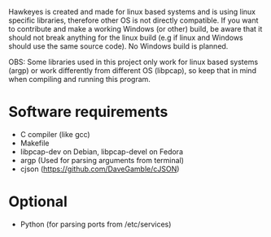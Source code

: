 Hawkeyes is created and made for linux based systems and is using linux specific libraries,
therefore  other OS is not directly compatible. If you want to contribute and make a working Windows (or other)
build, be aware that it should not break anything for the linux build (e.g if linux and Windows should use the same source code).
No Windows build is planned.

OBS: Some libraries used in this project only work for linux based systems (argp) or work differently from different OS (libpcap),
so keep that in mind when compiling and running this program.

# Software requirements
* C compiler (like gcc)
* Makefile
* libpcap-dev on Debian, libpcap-devel on Fedora
* argp (Used for parsing arguments from terminal)
* cjson (https://github.com/DaveGamble/cJSON)
<!-- * libcap-dev (Used to check permissions) Currently not in use -->

# Optional
* Python (for parsing ports from /etc/services)
